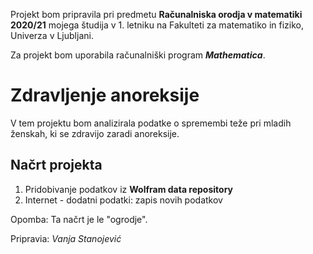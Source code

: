 Projekt bom pripravila pri predmetu **Računalniska orodja v matematiki 2020/21** mojega študija v 1. letniku
na Fakulteti za matematiko in fiziko, Univerza v Ljubljani.

Za projekt bom uporabila računalniški program ***Mathematica***.

# Zdravljenje anoreksije

V tem projektu bom analizirala podatke o spremembi teže pri mladih ženskah, ki se zdravijo zaradi anoreksije. 

## Načrt projekta
1. Pridobivanje podatkov iz **Wolfram data repository**
2. Internet - dodatni podatki: zapis novih podatkov 

Opomba: Ta načrt je le "ogrodje".

Pripravia: *Vanja Stanojević*
